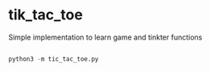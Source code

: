 # tik_tac_toe

Simple implementation to learn game and tinkter functions

```python

python3 -m tic_tac_toe.py

````
